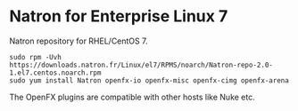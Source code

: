 Natron for Enterprise Linux 7
=============================

Natron repository for RHEL/CentOS 7.

```
sudo rpm -Uvh https://downloads.natron.fr/Linux/el7/RPMS/noarch/Natron-repo-2.0-1.el7.centos.noarch.rpm
sudo yum install Natron openfx-io openfx-misc openfx-cimg openfx-arena
```

The OpenFX plugins are compatible with other hosts like Nuke etc.
